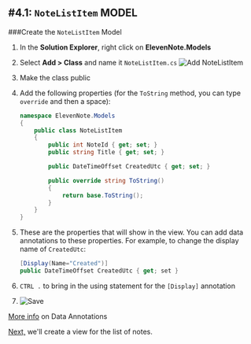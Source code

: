 #4.1: `NoteListItem` MODEL
---
###Create the `NoteListItem` Model
1. In the **Solution Explorer**, right click on **ElevenNote.Models**
2. Select **Add > Class** and name it `NoteListItem.cs`
![Add NoteListItem](/assets/4.1-A.png) 
3. Make the class public
4. Add the following properties (for the `ToString` method, you can type `override` and then a space):

    ```cs
    namespace ElevenNote.Models
    {
        public class NoteListItem
        {
            public int NoteId { get; set; }
            public string Title { get; set; }

            public DateTimeOffset CreatedUtc { get; set; }

            public override string ToString()
            {
                return base.ToString();
            }
        }
    }
    ```
5. These are the properties that will show in the view. You can add data annotations to these properties.  For example, to change the display name of `CreatedUtc`:

    ```cs
    [Display(Name="Created")]
    public DateTimeOffset CreatedUtc { get; set }
    ```
6. `CTRL .` to bring in the using statement for the `[Display]` annotation
7. ![Save](/assets/font-awesome-save.png)


[More info](/3-DatabaseSetup/3.0a-Annotations.md) on Data Annotations 

[Next,](4.2-IndexView.md) we'll create a view for the list of notes.
